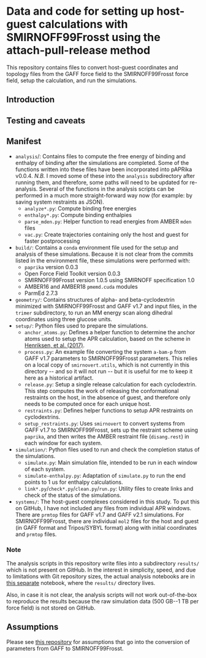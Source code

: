 # Data and code for setting up host-guest calculations with SMIRNOFF99Frosst using the attach-pull-release method

This repository contains files to convert host-guest coordinates and topology files from the GAFF force field to the SMIRNOFF99Frosst force field, setup the calculation, and run the simulations. 

## Introduction

## Testing and caveats

## Manifest
- `analysis`/: Contains files to compute the free energy of binding and enthalpy of binding after the simulations are completed. Some of the functions written into these files have been incorporated into pAPRika v0.0.4. *N.B.* I moved some of these into the `analysis` subdirectory after running them, and therefore, some paths will need to be updated for re-analysis. Several of the functions in the analysis scripts can be performed in a much more straight-forward way now (for example: by saving system restraints as JSON).
    - `analyze*.py`: Compute binding free energies
    - `enthalpy*.py`: Compute binding enthalpies
    - `parse_mden.py`: Helper function to read energies from AMBER `mden` files
    - `vac.py`: Create trajectories containing only the host and guest for faster postprocessing
- `build/`: Contains a `conda` environment file used for the setup and analysis of these simulations. Because it is not clear from the commits listed in the environment file, these simulations were performed with:
    - `paprika` version 0.0.3
    - Open Force Field Toolkit version 0.0.3
    - SMIRNOFF99Frosst version 1.0.5 using SMIRNOFF specification 1.0
    - AMBER16 and AMBER18 `pmemd.cuda` modules
    - ParmEd 2.7.3
- `geometry/`: Contains structures of alpha- and beta-cyclodextrin minimized with SMIRNOFF99Frosst and GAFF v1.7 and input files, in the `trimer` subdirectory, to run an MM energy scan along dihedral coordinates using three glucose units.
- `setup/`: Python files used to prepare the simulations.
    - `anchor_atoms.py`: Defines a helper function to determine the anchor atoms used to setup the APR calculation, based on the scheme in [Henriksen, et al. (2017)](https://pubs.acs.org/doi/abs/10.1021/acs.jctc.7b00359).
    - `process.py`: An example file converting the system `a-bam-p` from GAFF v1.7 parameters to SMIRNOFF99Frosst parameters. This relies on a local copy of `smirnovert.utils`, which is not currently in this directory -- and so it will not run -- but it is useful for me to keep it here as a historical artifact.
    - `release.py`: Setup a single release calculation for each cyclodextrin. This step computes the work of releasing the conformational restraints on the host, in the absence of guest, and therefore only needs to be computed once for each unique host.
    - `restraints.py`: Defines helper functions to setup APR restraints on cyclodextrins.
    - `setup_restraints.py`: Uses `smirnovert` to convert systems from GAFF v1.7 to SMIRNOFF99Frosst, sets up the restraint scheme using `paprika`, and then writes the AMBER restraint file (`disang.rest`) in each window for each system.
- `simulation/`: Python files used to run and check the completion status of the simulations.
    - `simulate.py`: Main simulation file, intended to be run in each window of each system.
    - `simulate-enthalpy.py`: Adaptation of `simulate.py` to run the end points to 1 us for enthalpy calculations.
    - `link*.py`/`check*.py`/`clean.py`/`run.py`: Utility files to create links and check of the status of the simulations.
- `systems/`: The host-guest complexes considered in this study. To put this on GitHub, I have not included any files from individual APR windows. There are `prmtop` files for GAFF v1.7 and GAFF v2.1 simulations. For SMIRNOFF99Frosst, there are individual `mol2` files for the host and guest (in GAFF format and Tripos/SYBYL format) along with initial coordinates and `prmtop` files.

### Note
The analysis scripts in this repository write files into a subdirectory `results/` which is not present on GitHub. In the interest in simplicity, speed, and due to limitations with Git repository sizes, the actual analysis notebooks are in [this separate](https://github.com/slochower/smirnoff-host-guest-simulations) notebook, where the `results/` directory lives.

Also, in case it is not clear, the analysis scripts will not work out-of-the-box to reproduce the results because the raw simulation data (500 GB--1 TB per force field) is not stored on GitHub.

## Assumptions
Please see [this repository](https://github.com/slochower/smirnoff-host-guest) for assumptions that go into the conversion of parameters from GAFF to SMIRNOFF99Frosst.